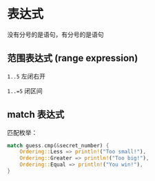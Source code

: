 # 表达式

没有分号的是语句，有分号的是语句

## 范围表达式 (range expression)

`1..5` 左闭右开

`1..=5` 闭区间

## match 表达式

匹配枚举：

```rust
match guess.cmp(&secret_number) {
    Ordering::Less => println!("Too small!"),
    Ordering::Greater => println!("Too big!"),
    Ordering::Equal => println!("You win!"),
}
```
